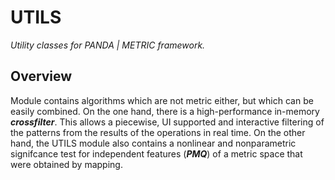 # UTILS
*Utility classes for PANDA | METRIC framework.*

## Overview

Module contains algorithms which are not
metric either, but which can be easily combined. On the
one hand, there is a high-performance in-memory
**_crossfilter_**. This allows a piecewise, UI supported and
interactive filtering of the patterns from the results of the
operations in real time. On the other hand, the UTILS
module also contains a nonlinear and nonparametric
signifcance test for independent features (**_PMQ_**) of a
metric space that were obtained by mapping.
